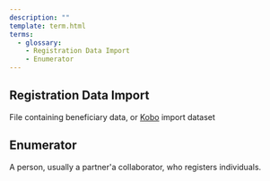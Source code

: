 ```yaml
---
description: ""
template: term.html
terms:
  - glossary: 
    - Registration Data Import
    - Enumerator
---
```


## Registration Data Import

File containing beneficiary data, or [Kobo](../../components/kobo.md) import dataset

## Enumerator

A person, usually a partner'a collaborator, who registers individuals.
